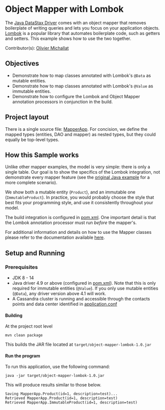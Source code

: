 # Object Mapper with Lombok

The [Java DataStax Driver](https://docs.datastax.com/en/developer/java-driver/latest/) comes with an
object mapper that removes boilerplate of writing queries and lets you focus on your application
objects. [Lombok](https://projectlombok.org/) is a popular library that automates boilerplate code,
such as getters and setters. This example shows how to use the two together.

Contributor(s): [Olivier Michallat](https://github.com/olim7t)

## Objectives

* Demonstrate how to map classes annotated with Lombok's `@Data` as mutable entities.
* Demonstrate how to map classes annotated with Lombok's `@Value` as immutable entities.
* Demonstrate how to configure the Lombok and Object Mapper annotation processors in conjunction in
  the build.

## Project layout

There is a single source file: [MapperApp](src/main/java/com/datastax/examples/MapperApp.java).
For concision, we define the mapped types (entities, DAO and mapper) as nested types, but they
could equally be top-level types.

## How this Sample works

Unlike other mapper examples, the model is very simple: there is only a single table. Our goal is
to show the specifics of the Lombok integration, not demonstrate every mapper feature (see the
[original Java example](https://github.com/DataStax-Examples/object-mapper-java) for a more complete
scenario).

We show both a mutable entity (`Product`), and an immutable one (`ImmutableProduct`). In practice,
you would probably choose the style that best fits your programming style, and use it consistently
throughout your model.

The build integration is configured in [pom.xml](pom.xml). One important detail is that the Lombok
annotation processor must run _before_ the mapper's.

For additional information and details on how to use the Mapper classes please refer to the
documentation available
[here](https://docs.datastax.com/en/developer/java-driver/latest/manual/mapper/).

## Setup and Running

### Prerequisites

* JDK 8 - 14
* Java driver 4.9 or above (configured in [pom.xml](pom.xml)). Note that this is only required for
  immutable entities (`@Value`). If you only use mutable entities (`@Data`), any driver version
  above 4.1 will work.
* A Cassandra cluster is running and accessible through the contacts points and data center
  identified in [application.conf](src/main/resources/application.conf)

#### Building

At the project root level

```
mvn clean package
```

This builds the JAR file located at `target/object-mapper-lombok-1.0.jar`

#### Run the program

To run this application, use the following command:

```
java -jar target/object-mapper-lombok-1.0.jar
```

This will produce results similar to those below.

```
Saving MapperApp.Product(id=1, description=test)...
Retrieved MapperApp.Product(id=1, description=test)
Retrieved MapperApp.ImmutableProduct(id=1, description=test)
```
